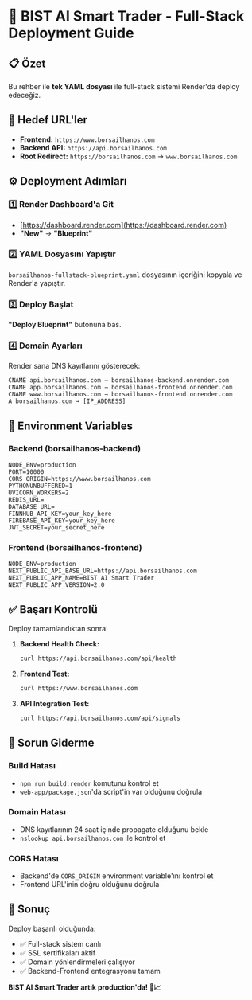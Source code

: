 # 🚀 BIST AI Smart Trader - Full-Stack Deployment Guide

## 📋 Özet
Bu rehber ile **tek YAML dosyası** ile full-stack sistemi Render'da deploy edeceğiz.

## 🎯 Hedef URL'ler
- **Frontend:** `https://www.borsailhanos.com`
- **Backend API:** `https://api.borsailhanos.com`
- **Root Redirect:** `https://borsailhanos.com` → `www.borsailhanos.com`

## ⚙️ Deployment Adımları

### 1️⃣ Render Dashboard'a Git
- [https://dashboard.render.com](https://dashboard.render.com)
- **"New"** → **"Blueprint"**

### 2️⃣ YAML Dosyasını Yapıştır
`borsailhanos-fullstack-blueprint.yaml` dosyasının içeriğini kopyala ve Render'a yapıştır.

### 3️⃣ Deploy Başlat
**"Deploy Blueprint"** butonuna bas.

### 4️⃣ Domain Ayarları
Render sana DNS kayıtlarını gösterecek:
```
CNAME api.borsailhanos.com → borsailhanos-backend.onrender.com
CNAME app.borsailhanos.com → borsailhanos-frontend.onrender.com
CNAME www.borsailhanos.com → borsailhanos-frontend.onrender.com
A borsailhanos.com → [IP_ADDRESS]
```

## 🔧 Environment Variables

### Backend (borsailhanos-backend)
```env
NODE_ENV=production
PORT=10000
CORS_ORIGIN=https://www.borsailhanos.com
PYTHONUNBUFFERED=1
UVICORN_WORKERS=2
REDIS_URL=
DATABASE_URL=
FINNHUB_API_KEY=your_key_here
FIREBASE_API_KEY=your_key_here
JWT_SECRET=your_secret_here
```

### Frontend (borsailhanos-frontend)
```env
NODE_ENV=production
NEXT_PUBLIC_API_BASE_URL=https://api.borsailhanos.com
NEXT_PUBLIC_APP_NAME=BIST AI Smart Trader
NEXT_PUBLIC_APP_VERSION=2.0
```

## ✅ Başarı Kontrolü

Deploy tamamlandıktan sonra:

1. **Backend Health Check:**
   ```bash
   curl https://api.borsailhanos.com/api/health
   ```

2. **Frontend Test:**
   ```bash
   curl https://www.borsailhanos.com
   ```

3. **API Integration Test:**
   ```bash
   curl https://api.borsailhanos.com/api/signals
   ```

## 🚨 Sorun Giderme

### Build Hatası
- `npm run build:render` komutunu kontrol et
- `web-app/package.json`'da script'in var olduğunu doğrula

### Domain Hatası
- DNS kayıtlarının 24 saat içinde propagate olduğunu bekle
- `nslookup api.borsailhanos.com` ile kontrol et

### CORS Hatası
- Backend'de `CORS_ORIGIN` environment variable'ını kontrol et
- Frontend URL'inin doğru olduğunu doğrula

## 🎉 Sonuç

Deploy başarılı olduğunda:
- ✅ Full-stack sistem canlı
- ✅ SSL sertifikaları aktif
- ✅ Domain yönlendirmeleri çalışıyor
- ✅ Backend-Frontend entegrasyonu tamam

**BIST AI Smart Trader artık production'da! 🚀📈**
